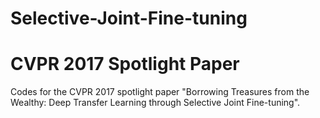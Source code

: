 # Selective-Joint-Fine-tuning
# CVPR 2017 Spotlight Paper
Codes for the CVPR 2017 spotlight paper "Borrowing Treasures from the Wealthy: Deep Transfer Learning through Selective Joint Fine-tuning".

